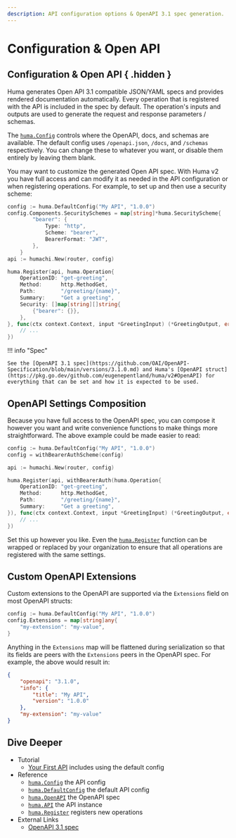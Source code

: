 ```yaml
---
description: API configuration options & OpenAPI 3.1 spec generation.
---
```


# Configuration & Open API

## Configuration & Open API { .hidden }

Huma generates Open API 3.1 compatible JSON/YAML specs and provides rendered documentation automatically. Every operation that is registered with the API is included in the spec by default. The operation's inputs and outputs are used to generate the request and response parameters / schemas.

The [`huma.Config`](https://pkg.go.dev/github.com/eugenepentland/huma/v2#Config) controls where the OpenAPI, docs, and schemas are available. The default config uses `/openapi.json`, `/docs`, and `/schemas` respectively. You can change these to whatever you want, or disable them entirely by leaving them blank.

You may want to customize the generated Open API spec. With Huma v2 you have full access and can modify it as needed in the API configuration or when registering operations. For example, to set up and then use a security scheme:

```go title="code.go"
config := huma.DefaultConfig("My API", "1.0.0")
config.Components.SecuritySchemes = map[string]*huma.SecurityScheme{
		"bearer": {
			Type: "http",
			Scheme: "bearer",
			BearerFormat: "JWT",
		},
	}
api := humachi.New(router, config)

huma.Register(api, huma.Operation{
	OperationID: "get-greeting",
	Method:      http.MethodGet,
	Path:        "/greeting/{name}",
	Summary:     "Get a greeting",
	Security: []map[string][]string{
		{"bearer": {}},
	},
}, func(ctx context.Context, input *GreetingInput) (*GreetingOutput, error) {
	// ...
})
```

!!! info "Spec"

    See the [OpenAPI 3.1 spec](https://github.com/OAI/OpenAPI-Specification/blob/main/versions/3.1.0.md) and Huma's [OpenAPI struct](https://pkg.go.dev/github.com/eugenepentland/huma/v2#OpenAPI) for everything that can be set and how it is expected to be used.

## OpenAPI Settings Composition

Because you have full access to the OpenAPI spec, you can compose it however you want and write convenience functions to make things more straightforward. The above example could be made easier to read:

```go title="code.go"
config := huma.DefaultConfig("My API", "1.0.0")
config = withBearerAuthScheme(config)

api := humachi.New(router, config)

huma.Register(api, withBearerAuth(huma.Operation{
	OperationID: "get-greeting",
	Method:      http.MethodGet,
	Path:        "/greeting/{name}",
	Summary:     "Get a greeting",
}), func(ctx context.Context, input *GreetingInput) (*GreetingOutput, error) {
	// ...
})
```

Set this up however you like. Even the [`huma.Register`](https://pkg.go.dev/github.com/eugenepentland/huma/v2#Register) function can be wrapped or replaced by your organization to ensure that all operations are registered with the same settings.

## Custom OpenAPI Extensions

Custom extensions to the OpenAPI are supported via the `Extensions` field on most OpenAPI structs:

```go title="code.go"
config := huma.DefaultConfig("My API", "1.0.0")
config.Extensions = map[string]any{
	"my-extension": "my-value",
}
```

Anything in the `Extensions` map will be flattened during serialization so that its fields are peers with the `Extensions` peers in the OpenAPI spec. For example, the above would result in:

```json title="openapi.json"
{
	"openapi": "3.1.0",
	"info": {
		"title": "My API",
		"version": "1.0.0"
	},
	"my-extension": "my-value"
}
```

## Dive Deeper

-   Tutorial
    -   [Your First API](../tutorial/your-first-api.md) includes using the default config
-   Reference
    -   [`huma.Config`](https://pkg.go.dev/github.com/eugenepentland/huma/v2#Config) the API config
    -   [`huma.DefaultConfig`](https://pkg.go.dev/github.com/eugenepentland/huma/v2#DefaultConfig) the default API config
    -   [`huma.OpenAPI`](https://pkg.go.dev/github.com/eugenepentland/huma/v2#OpenAPI) the OpenAPI spec
    -   [`huma.API`](https://pkg.go.dev/github.com/eugenepentland/huma/v2#API) the API instance
    -   [`huma.Register`](https://pkg.go.dev/github.com/eugenepentland/huma/v2#Register) registers new operations
-   External Links
    -   [OpenAPI 3.1 spec](https://github.com/OAI/OpenAPI-Specification/blob/main/versions/3.1.0.md)
